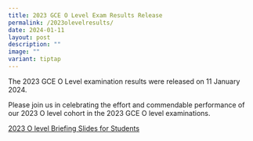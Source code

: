 ```yaml
---
title: 2023 GCE O Level Exam Results Release
permalink: /2023olevelresults/
date: 2024-01-11
layout: post
description: ""
image: ""
variant: tiptap
---
```

<p>The 2023 GCE O Level examination results were released on 11 January 2024.</p>
<p></p>
<p>Please join us in celebrating the effort and commendable performance of
our 2023 O level cohort in the 2023 GCE O level examinations.&nbsp;</p>
<p><a href="/files/2023_O_Level_Briefing_Slides_for_Students_for_website.pdf" rel="noopener noreferrer nofollow" target="_blank">2023 O level Briefing Slides for Students</a>
</p>